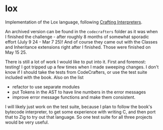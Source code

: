 # lox
Implementation of the Lox language, following [Crafting Interpreters](https://craftinginterpreters.com).

An archived version can be found in the `codecrafters` folder as it was when I finished the
challenge - after roughly 8 months of somewhat sporadic effort (July 9 24 - Mar 7 25)!
And of course they came out with the Classes and Inheritance extensions right after I
finished. Those were finished on May 15 25.

There is still a lot of work I would like to put into it. First and foremost: testing! I got
tripped up a few times when I made sweeping changes. I don't know if I should take the tests from
CodeCrafters, or use the test suite included with the book. Also on the list
 - refactor to use separate modules
 - put Tokens in the AST to have line numbers in the error messages
 - improve error message functions and make them consistent.

I will likely just work on the test suite, because I plan to follow the book's bytecode
interpreter, to get some experience with writing C, and then port that to Zig to try out that
language. So one test suite for all three projects would be very useful.
